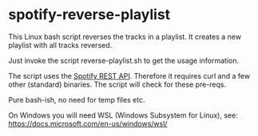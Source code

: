 # spotify-reverse-playlist
This Linux bash script reverses the tracks in a playlist.
It creates a new playlist with all tracks reversed.

Just invoke the script reverse-playlist.sh to get the usage information.

The script uses the [Spotify REST API](https://developer.spotify.com/web-api/). Therefore it requires curl and a few other (standard) binaries. The script will check for these pre-reqs.

Pure bash-ish, no need for temp files etc.

On Windows you will need WSL (Windows Subsystem for Linux), see:  https://docs.microsoft.com/en-us/windows/wsl/

